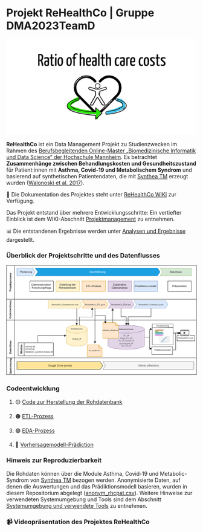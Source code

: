 # **Projekt ReHealthCo**   |  Gruppe DMA2023TeamD

![](https://github.com/Fuenfgeld/DMA2023TeamD/blob/main/Diagramme/Logo2.png)

**ReHealthCo** ist ein Data Management Projekt zu Studienzwecken im Rahmen des [Berufsbegleitenden Online-Master „Biomedizinische Informatik und Data Science“ der Hochschule Mannheim](https://www.master-bids.hs-mannheim.de/). 
Es betrachtet **Zusammenhänge zwischen Behandlungskosten und Gesundheitszustand** für Patient:innen mit **Asthma, Covid-19 und Metabolischem Syndrom** und basierend auf synthetischen Patientendaten, die mit [Synthea TM](https://synthetichealth.github.io/synthea/) erzeugt wurden ([Walonoski et al. 2017](https://doi.org/10.1093/jamia/ocx079)).

📑 Die Dokumentation des Projektes steht unter [ReHealthCo WIKI](https://github.com/Fuenfgeld/DMA2023TeamD/wiki) zur Verfügung.

Das Projekt entstand über mehrere Entwicklungsschritte: 
Ein vertiefter Einblick ist dem WIKI-Abschnitt [Projektmanagement](https://github.com/Fuenfgeld/DMA2023TeamD/wiki/Projektmanagment) zu entnehmen.

📊 Die entstandenen Ergebnisse werden unter [Analysen und Ergebnisse](https://github.com/Fuenfgeld/DMA2023TeamD/wiki/Analysen-und-Ergebnisse) dargestellt.

### Überblick der Projektschritte und des Datenflusses
![](https://github.com/Fuenfgeld/DMA2023TeamD/blob/main/Diagramme/Datenfluss_V3_300.png)

### Codeentwicklung
1. 🟡 [Code zur Herstellung der Rohdatenbank](https://github.com/Fuenfgeld/DMA2023TeamD/blob/main/Code/ReHealthCo_Rohdatenbank.ipynb)

2. 🟠 [ETL-Prozess](https://github.com/Fuenfgeld/DMA2023TeamD/blob/main/Code/ReHealthCo_ETL.ipynb)

3. 🟣 [EDA-Prozess](https://github.com/Fuenfgeld/DMA2023TeamD/blob/main/Code/ReHealthCo_EDA.ipynb)

4. 🔵 [Vorhersagemodell-Prädiction](https://github.com/Fuenfgeld/DMA2023TeamD/blob/main/Code/ReHealthCo_Prediction.ipynb)


### Hinweis zur Reproduzierbarkeit
Die Rohdaten können über die Module Asthma, Covid-19 und Metabolic-Syndrom von [Synthea TM](https://synthetichealth.github.io/synthea/) bezogen werden. Anonymisierte Daten, auf denen die Auswertungen und das Prädiktionsmodell basieren, wurden in diesem Repositorium abgelegt ([anonym_rhcpat.csv](https://github.com/Fuenfgeld/DMA2023TeamD/blob/main/csv_data/anonym_rhcpat.csv)). 
Weitere Hinweise zur verwendeten Systemumgebung und Tools sind dem Abschnitt [Systemumgebung und verwendete Tools](https://github.com/Fuenfgeld/DMA2023TeamD/wiki/Datenmanagementplan-%28basierend-auf-FAIR-Kriterien%29#33-datendokumentation-und-metadaten-erstellen) zu entnehmen.

### 📹 Videopräsentation des Projektes ReHealthCo


